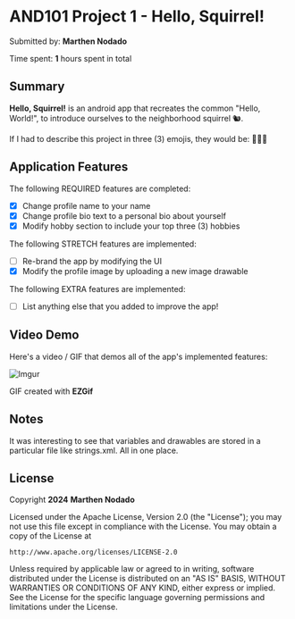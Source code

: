 
<!-- (This is a comment) INSTRUCTIONS: Go through this page and fill out any **bolded** entries with their correct values.-->

# AND101 Project 1 - Hello, Squirrel!

Submitted by: **Marthen Nodado**

Time spent: **1** hours spent in total

## Summary

**Hello, Squirrel!** is an android app that recreates the common "Hello, World!", to introduce ourselves to the neighborhood squirrel 🐿. 

If I had to describe this project in three (3) emojis, they would be: 🤖🥸🦾

## Application Features

<!-- (This is a comment) Please be sure to change the [ ] to [x] for any features you completed.  If a feature is not checked [x], you might miss the points for that item! -->

The following REQUIRED features are completed:

- [x] Change profile name to your name
- [x] Change profile bio text to a personal bio about yourself
- [x] Modify hobby section to include your top three (3) hobbies

The following STRETCH features are implemented:

- [ ] Re-brand the app by modifying the UI
- [x] Modify the profile image by uploading a new image drawable

The following EXTRA features are implemented:

- [ ] List anything else that you added to improve the app!

## Video Demo

Here's a video / GIF that demos all of the app's implemented features:

![Imgur](https://imgur.com/kBbT5Xe.gif)

GIF created with **EZGif**

## Notes

It was interesting to see that variables and drawables are stored in a particular file like strings.xml. All in one place.

## License

Copyright **2024** **Marthen Nodado**

Licensed under the Apache License, Version 2.0 (the "License");
you may not use this file except in compliance with the License.
You may obtain a copy of the License at

    http://www.apache.org/licenses/LICENSE-2.0

Unless required by applicable law or agreed to in writing, software
distributed under the License is distributed on an "AS IS" BASIS,
WITHOUT WARRANTIES OR CONDITIONS OF ANY KIND, either express or implied.
See the License for the specific language governing permissions and
limitations under the License.
